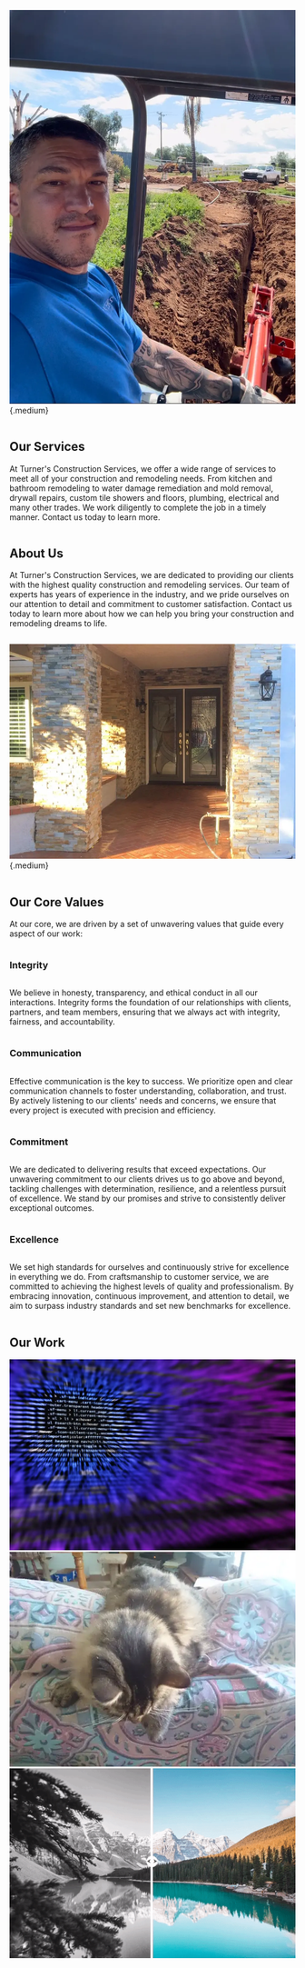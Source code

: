 <!-- pagetitle:Skeleton Website Framework -->
<!-- pagelayout:page-notitle -->
<!-- pagedate: -->
<!-- pagethumbnail:images/laptop-computer-writing-technology-web-internet.webp -->
<!-- pageexcerpt:Creating websites shouldn't be a daunting task. With Skeleton Website Framework, simplicity and functionality merge seamlessly. -->
<!-- pagekeywords:skeleton,framework,development,website,simplicity,security,ease,customize,flexibility -->
<!-- pageauthor: -->
<!-- pagetype:website -->

<div class="row">
<div class="column col-6">

![Chris Turner](pages/images/ChrisTurner.webp){.medium}
    
</div>
<div class="column col-6 textalign-left">

## Our Services
At Turner's Construction Services, we offer a wide range of services to meet all of your construction and remodeling needs. From kitchen and bathroom remodeling to water damage remediation and mold removal, drywall repairs, custom tile showers and floors, plumbing, electrical and many other trades. We work diligently to complete the job in a timely manner. Contact us today to learn more.

</div>
</div>

<div class="row">
<div class="column col-6 textalign-left">

## About Us
At Turner's Construction Services, we are dedicated to providing our clients with the highest quality construction and remodeling services. Our team of experts has years of experience in the industry, and we pride ourselves on our attention to detail and commitment to customer satisfaction. Contact us today to learn more about how we can help you bring your construction and remodeling dreams to life.
    
</div>
<div class="column col-6">

![Chris Turner](pages/images/housefront.webp){.medium}


</div>
</div>


## Our Core Values
At our core, we are driven by a set of unwavering values that guide every aspect of our work:

<div class="row">
<div class="column col-6">

### Integrity

</div>
<div class="column col-6 textalign-left">

We believe in honesty, transparency, and ethical conduct in all our interactions. Integrity forms the foundation of our relationships with clients, partners, and team members, ensuring that we always act with integrity, fairness, and accountability.

</div>
</div>

<div class="row">
<div class="column col-6">

### Communication

</div>
<div class="column col-6 textalign-left">

Effective communication is the key to success. We prioritize open and clear communication channels to foster understanding, collaboration, and trust. By actively listening to our clients' needs and concerns, we ensure that every project is executed with precision and efficiency.

</div>
</div>

<div class="row">
<div class="column col-6">

### Commitment

</div>
<div class="column col-6 textalign-left">

We are dedicated to delivering results that exceed expectations. Our unwavering commitment to our clients drives us to go above and beyond, tackling challenges with determination, resilience, and a relentless pursuit of excellence. We stand by our promises and strive to consistently deliver exceptional outcomes.

</div>
</div>

<div class="row">
<div class="column col-6">

### Excellence

</div>
<div class="column col-6 textalign-left">

We set high standards for ourselves and continuously strive for excellence in everything we do. From craftsmanship to customer service, we are committed to achieving the highest levels of quality and professionalism. By embracing innovation, continuous improvement, and attention to detail, we aim to surpass industry standards and set new benchmarks for excellence.

</div>
</div>

## Our Work

<div class="row">
    <div class="column flex-basis-300">
<a href="pages/posts/images/coding-computer-thumb.webp" data-ybox-group="ourwork" data-ybox-alt="Image Alt" data-ybox-title="Image1" class="yBox"><img src="./pages/posts/images/coding-computer-thumb.webp"></a>
    </div>
    <div class="column flex-basis-300">
<a href="pages/posts/images/babykitty.webp" data-ybox-group="ourwork" data-ybox-alt="Image Alt" data-ybox-title="Image2" class="yBox"><img src="./pages/posts/images/babykitty.webp"></a>
    </div>
    <div class="column flex-basis-300">
<a href="pages/posts/images/cssbeforeandaftersliderexample.gif" data-ybox-group="ourwork" data-ybox-alt="Image Alt" data-ybox-title="Image3" class="yBox"><img src="./pages/posts/images/cssbeforeandaftersliderexample.gif"></a>
    </div>
</div>
